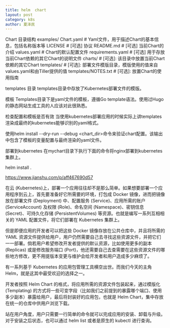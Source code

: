 ```yaml
---
title: helm  chart
layout: post
category: k8s
author: 夏泽民
---
```

Chart 目录结构
examples/
  Chart.yaml          # Yaml文件，用于描述Chart的基本信息，包括名称版本等
  LICENSE             # [可选] 协议
  README.md           # [可选] 当前Chart的介绍
  values.yaml         # Chart的默认配置文件
  requirements.yaml   # [可选] 用于存放当前Chart依赖的其它Chart的说明文件
  charts/             # [可选]: 该目录中放置当前Chart依赖的其它Chart
  templates/          # [可选]: 部署文件模版目录，模版使用的值来自values.yaml和由Tiller提供的值
  templates/NOTES.txt # [可选]: 放置Chart的使用指南
<!-- more -->
templates 目录
templates目录中存放了Kubernetes部署文件的模版。


模板
Templates目录下是yaml文件的模板，遵循Go template语法。使用过Hugo的静态网站生成工具的人应该对此很熟悉。

检查配置和模板是否有效
当使用kubernetes部署应用的时候实际上讲templates渲染成最终的kubernetes能够识别的yaml格式。

使用helm install --dry-run --debug <chart_dir>命令来验证chart配置。该输出中包含了模板的变量配置与最终渲染的yaml文件。

部署到kubernetes
在mychart目录下执行下面的命令将nginx部署到kubernetes集群上。

helm install .

https://www.jianshu.com/p/aff467690d57

在云 (Kubernetes)上，部署一个应用往往却不是那么简单。如果想要部署一个应用程序到云上，首先要准备好它所需要的环境，打包成 Docker 镜像，进而把镜像放在部署文件 (Deployment) 中、配置服务 (Service)、应用所需的账户 (ServiceAccount) 及权限 (Role)、命名空间 (Namespace)、密钥信息 (Secret)、可持久化存储 (PersistentVolumes) 等资源。也就是编写一系列互相相关的 YAML 配置文件，将它们部署在 Kubernetes 集群上。

但是即便应用的开发者可以把这些 Docker 镜像存放在公共仓库中，并且将所需的 YAML 资源文件提供给用户，用户仍然需要自己去寻找这些资源文件，并把它们一一部署。倘若用户希望修改开发者提供的默认资源，比如使用更多的副本 (Replicas) 或是修改服务端口 (Port)，他还需要自己去查需要在这些资源文件的哪些地方修改，更不用提版本变更与维护会给开发者和用户造成多少麻烦了。

有一系列基于 Kubernetes 的应用包管理工具横空出世。而我们今天的主角 Helm，就是这其中最受欢迎的选择之一。

开发者按照 Helm Chart 的格式，将应用所需的资源文件包装起来，通过模版化 (Templating) 的方式将一些可变字段（比如我们之前提到的暴露哪个端口、使用多少副本）暴露给用户，最后将封装好的应用包，也就是 Helm Chart，集中存放在统一的仓库中供用户浏览下载。

站在用户角度，用户只需要一行简单的命令就可以完成应用的安装、卸载与升级。对于安装之后状态，也可以通过 helm list 或者是原生的 kubectl 进行查询。




